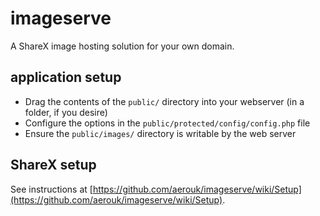 # imageserve

A ShareX image hosting solution for your own domain.

## application setup

* Drag the contents of the `public/` directory into your webserver (in a folder, if you desire)
* Configure the options in the `public/protected/config/config.php` file
* Ensure the `public/images/` directory is writable by the web server

## ShareX setup

See instructions at [https://github.com/aerouk/imageserve/wiki/Setup](https://github.com/aerouk/imageserve/wiki/Setup).
